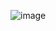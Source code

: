 ![image](https://github.com/HNMTNPMK/UIDesign/assets/136428141/34e7d5b0-5d0e-4ecf-8c49-fd0f3cb4692e)
